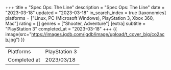 +++
title = "Spec Ops: The Line"
description = "Spec Ops: The Line"
date = "2023-03-18"
updated = "2023-03-18"
in_search_index = true
[taxonomies]
platforms = ["Linux, PC (Microsoft Windows), PlayStation 3, Xbox 360, Mac"]
rating = []
genres = ["Shooter, Adventure"]
[extra]
subtitle = "PlayStation 3"
completed_at = "2023-03-18"
+++
{{ image(src="https://images.igdb.com/igdb/image/upload/t_cover_big/co2acb.jpg") }}

|              |            |
| ------------ | ---------- |
| Platforms    | PlayStation 3 |
| Completed at | 2023/03/18 |

